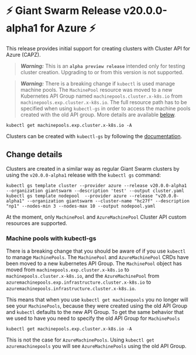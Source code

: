 # :zap: Giant Swarm Release v20.0.0-alpha1 for Azure :zap:

This release provides initial support for creating clusters with Cluster API for Azure (CAPZ).

> **_Warning:_** This is an **`alpha preview release`** intended only for testing cluster creation. Upgrading to or from this version is not supported.

> **_Warning:_** There is a breaking change if `kubectl` is used manage machine pools. The `MachinePool` resource was moved to a new Kubernetes API Group named `machinepools.cluster.x-k8s.io` from `machinepools.exp.cluster.x-k8s.io`. The full resource path has to be specified when using `kubectl-gs` in order to access the machine pools created with the old API group. More details are available [below](#machine-pools-with-kubectl-gs).

```
kubectl get machinepools.exp.cluster.x-k8s.io -A
```

Clusters can be created with `kubectl-gs` by following the [documentation](https://docs.giantswarm.io/ui-api/kubectl-gs/template-cluster/#flags-capz).

## Change details

Clusters are created in a similar way as regular Giant Swarm clusters by using the `v20.0.0-alpha1` release with the `kubectl gs` command:

```
kubectl gs template cluster --provider azure --release v20.0.0-alpha1 --organization giantswarm --description 'test' --output cluster.yaml
kubectl gs template nodepool  --provider azure --release "v20.0.0-alpha1" --organization giantswarm --cluster-name "hc27f" --description "np1" --nodes-min 3 --nodes-max 10 --output nodepool.yaml
```

At the moment, only `MachinePool` and `AzureMachinePool` Cluster API custom resources are supported.

### Machine pools with kubectl-gs

There is a breaking change that you should be aware of if you use `kubectl` to manage `MachinePools`.
The `MachinePool` and `AzureMachinePool` CRDs have been moved to a new kubernetes API Group.
The `MachinePool` object has moved from `machinepools.exp.cluster.x-k8s.io` to `machinepools.cluster.x-k8s.io`, and the `AzureMachinePool` from `azuremachinepools.exp.infrastructure.cluster.x-k8s.io` to `azuremachinepools.infrastructure.cluster.x-k8s.io`.

This means that when you use `kubectl get machinepools` you no longer will see your `MachinePools`, because they were created using the old API Group and `kubectl` defaults to the new API Group.
To get the same behavior that we used to have you need to specify the old API Group for `MachinePools`

```
kubectl get machinepools.exp.cluster.x-k8s.io -A
```

This is not the case for `AzureMachinePools`. Using `kubectl get azuremachinepools` you will see `AzureMachinePools` using the old API Group.

